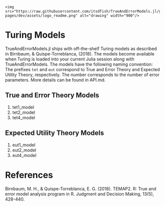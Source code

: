 ```@raw html
<img src="https://raw.githubusercontent.com/itsdfish/TrueAndErrorModels.jl/gh-pages/dev/assets/logo_readme.png" alt="drawing" width="900"/>
```

# Turing Models

TrueAndErrorModels.jl ships with off-the-shelf Turing models as described in Birnbaum, & Quispe-Torreblanca, (2018). The models become available when Turing is loaded into your current Julia session along with TrueAndErrorModels. The models have the following naming convention: The prefixes `tet` and `eut` correspond to True and Error Theory and Expected Utility Theory, respectively. The number corresponds to the number of error parameters. More details can be found in API.md.

## True and Error Theory Models

1. tet1_model
2. tet2_model
3. tet4_model


## Expected Utility Theory Models

1. eut1_model
2. eut2_model
3. eut4_model


# References

Birnbaum, M. H., & Quispe-Torreblanca, E. G. (2018). TEMAP2. R: True and error model analysis program in R. Judgment and Decision Making, 13(5), 428-440.